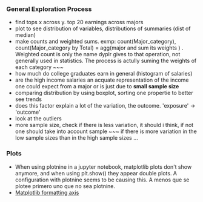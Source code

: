 ### General Exploration Process

- find tops x across y. top 20 earnings across majors
- plot to see distribution of variables, distributions of summaries (dist of median)
- make counts and weighted sums. exmp: count(Major_category), count(Major_category by Total) = agg(major and sum its weights ) . Weighted count is only the name dyplr gives to that operation, not generally used in statistics. The process is actully suming the weights of each category ~~~
- how much do college graduates earn in general (histogram of salaries)
- are the high income salaries an acquate representation of the income one could expect from a major or is just due to **small sample size**
- comparing distribution by using boxplot, sorting one propertie to better see trends
- does this factor explain a lot of the variation, the outcome. 'exposure' -> 'outcome'
- look at the outliers
- more sample size, check if there is less variation, it should i think, if not one should take into account sample ~~~ if there is more variation in the low sample sizes than in the high sample sizes ...

### Plots
- When using plotnine in a jupyter notebook, matplotlib plots don't show anymore, and when using plt.show() they appear double plots. A configuration with plotnine seems to be causing this. A menos que se plotee primero uno que no sea plotnine.
- [Matplotlib formatting axis](https://jakevdp.github.io/PythonDataScienceHandbook/04.10-customizing-ticks.html)